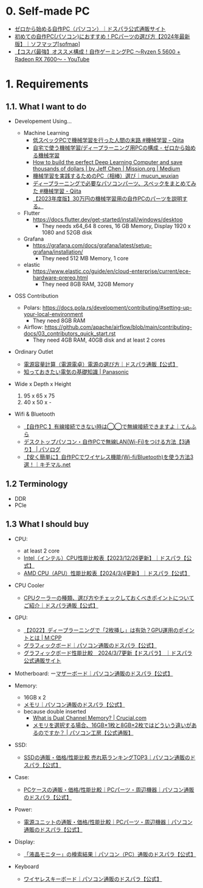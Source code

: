 # 0. Self-made PC

- [ゼロから始める自作PC（パソコン） ​｜ドスパラ公式通販サイト](https://www.dospara.co.jp/contents/start-homebuild-pc.html)
- [初めての自作PC(パソコン)におすすめ！PCパーツの選び方【2024年最新版】｜ソフマップ[sofmap]](https://www.sofmap.com/contents/?id=nw_ps_select&sid=first)
- [【コスパ最強】オススメ構成！自作ゲーミングPC ～Ryzen 5 5600 + Radeon RX 7600～ - YouTube](https://www.youtube.com/watch?v=EMC1e9_N6ZQ)

# 1. Requirements

## 1.1. What I want to do
- Developement Using...
  - Machine Learning
    - [低スペックPCで機械学習を行った人間の末路 #機械学習 - Qiita](https://qiita.com/kaitaryu/items/9543713305e696976744#%E3%81%BE%E3%81%A8%E3%82%81)
    - [自宅で使う機械学習/ディープラーニング用PCの構成 - ゼロから始める機械学習](https://zero-ai.hatenablog.com/entry/2017/07/28/213613)
    - [How to build the perfect Deep Learning Computer and save thousands of dollars | by Jeff Chen | Mission.org | Medium](https://medium.com/the-mission/how-to-build-the-perfect-deep-learning-computer-and-save-thousands-of-dollars-9ec3b2eb4ce2)
    - [機械学習を実践するためのPC（相棒）選び｜mucun_wuxian](https://note.com/mucun_wuxian/n/n3ca10f2968c2)
    - [ディープラーニングで必要なパソコンパーツ、スペックをまとめてみた #機械学習 - Qiita](https://qiita.com/yuki_2020/items/c233d903fe41d98bfff3)
    - [【2023年度版】30万円の機械学習用の自作PCのパーツを説明する。](https://zenn.dev/derbuihan/articles/928ae5f279afbc)
  - Flutter
    - https://docs.flutter.dev/get-started/install/windows/desktop
      - They needs x64_64 8 cores, 16 GB Memory, Display 1920 x 1080 and 52GB disk
  - Grafana
    - https://grafana.com/docs/grafana/latest/setup-grafana/installation/
      - They need 512 MB Memory, 1 core
  - elastic
    - https://www.elastic.co/guide/en/cloud-enterprise/current/ece-hardware-prereq.html
      - They need 8GB RAM, 32GB Memory

- OSS Contribution
  - Polars: https://docs.pola.rs/development/contributing/#setting-up-your-local-environment
    - They need 8GB RAM
  - Airflow: https://github.com/apache/airflow/blob/main/contributing-docs/03_contributors_quick_start.rst
    - They need 4GB RAM, 40GB disk and at least 2 cores

- Ordinary Outlet
  - [電源容量計算（電源電卓）電源の選び方｜ドスパラ通販【公式】](https://www.dospara.co.jp/5info/cts_str_power_calculation_main.html)
  - [知っておきたい電気の基礎知識 | Panasonic](https://panasonic.jp/support/useful/basic.html#:~:text=%E4%B8%80%E8%88%AC%E7%9A%84%E3%81%AA%E3%82%B3%E3%83%B3%E3%82%BB%E3%83%B3%E3%83%88%E3%81%AB,%E4%BD%BF%E3%81%86%E3%81%93%E3%81%A8%E3%81%8C%E3%81%A7%E3%81%8D%E3%81%BE%E3%81%99%E3%80%82)

- Wide x Depth x Height
  1. 95 x 65 x 75
  1. 40 x 50 x -

- Wifi & Bluetooth
  - [【自作PC 】有線接続できない時は◯◯で無線接続できますよ｜てんふら](https://note.com/tenfura_2888/n/n74e95e612061)
  - [デスクトップパソコン・自作PCで無線LAN(Wi-Fi)をつける方法【3通り】 | パソログ](https://pc-bto.net/bto-desktop-pc-wireless/)
  - [【安く簡単に】自作PCでワイヤレス機能(Wi-fi/Bluetooth)を使う方法3選！｜キチマル.net](https://kichimaru.net/how-to-use-the-wireless-function-on-your-homebuild-pc/)

## 1.2 Terminology

- DDR
- PCle

## 1.3 What I should buy

- CPU:
  - at least 2 core
  - [Intel（インテル）CPU性能比較表【2023/12/26更新】｜ドスパラ【公式】](https://www.dospara.co.jp/5info/cts_lp_intel_cpu.html)
  - [AMD CPU（APU）性能比較表【2024/3/4更新】｜ドスパラ【公式】](https://www.dospara.co.jp/5info/cts_lp_amd_cpu.html)

- CPU Cooler
  - [CPUクーラーの種類、選び方やチェックしておくべきポイントについてご紹介｜ドスパラ通販【公式】](https://www.dospara.co.jp/5info/cts_str_parts_cpu-cooler.html)

- GPU:
  - [【2022】ディープラーニングで「2枚挿し」は有効？GPU運用のポイントとは | M:CPP](https://jp.morgenrot.cloud/blog/2-gpu-for-deep-learning/)
  - [グラフィックボード｜パソコン通販のドスパラ【公式】](https://www.dospara.co.jp/BR31)
  - [グラフィックボード性能比較　2024/3/7更新【ドスパラ】 ｜ドスパラ公式通販サイト](https://www.dospara.co.jp/5shopping/shp_vga_def_parts.html)

- Motherboard:
  ー[マザーボード｜パソコン通販のドスパラ【公式】](https://www.dospara.co.jp/BR21)

- Memory:
  - 16GB x 2
  - [メモリ｜パソコン通販のドスパラ【公式】](https://www.dospara.co.jp/BR12)
  - because double inserted
    - [What is Dual Channel Memory? | Crucial.com](https://www.crucial.com/articles/about-memory/what-is-dual-channel-memory)
    - [メモリを選択する場合、16GB×1枚と8GB×2枚ではどういう違いがあるのですか？ | パソコン工房【公式通販】](https://www.pc-koubou.jp/faq/faq_detail.html?id=183)

- SSD:
  - [SSDの通販・価格/性能比較 売れ筋ランキングTOP3｜パソコン通販のドスパラ【公式】](https://www.dospara.co.jp/BR115)

- Case:
  - [PCケースの通販・価格/性能比較｜PCパーツ・周辺機器｜パソコン通販のドスパラ【公式】](https://www.dospara.co.jp/BR72)

- Power:
  - [電源ユニットの通販・価格/性能比較｜PCパーツ・周辺機器｜パソコン通販のドスパラ【公式】](https://www.dospara.co.jp/BR83)

- Display:
  - [「液晶モニター」の検索結果｜パソコン（PC）通販のドスパラ【公式】](https://www.dospara.co.jp/SBR119)

- Keyboard
  - [ワイヤレスキーボード｜パソコン通販のドスパラ【公式】](https://www.dospara.co.jp/SBR530)

